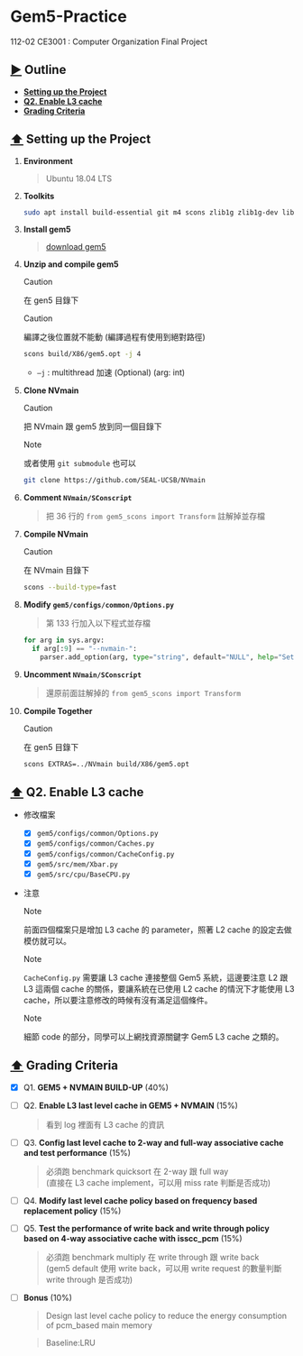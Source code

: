 # Gem5-Practice

112-02 CE3001 : Computer Organization Final Project


## [▶️](https://github.com/RogelioKG/Gem5-Practice?tab=readme-ov-file#%EF%B8%8F-outline) Outline
+ [**Setting up the Project**](https://github.com/RogelioKG/Gem5-Practice?tab=readme-ov-file#%EF%B8%8F-setting-up-the-project)
+ [**Q2. Enable L3 cache**](https://github.com/RogelioKG/Gem5-Practice?tab=readme-ov-file#%EF%B8%8F-q2-enable-l3-cache)
+ [**Grading Criteria**](https://github.com/RogelioKG/Gem5-Practice?tab=readme-ov-file#%EF%B8%8F-grading-criteria)


## [⬆️](https://github.com/RogelioKG/Gem5-Practice?tab=readme-ov-file#%EF%B8%8F-outline) Setting up the Project

1. **Environment**
    > Ubuntu 18.04 LTS

2. **Toolkits**
    ```bash
    sudo apt install build-essential git m4 scons zlib1g zlib1g-dev libprotobuf-dev protobuf-compiler libprotoc-dev libgoogle-perftools-dev python3-dev python3-six python libboost-all-dev pkg-config
    ```

3. **Install gem5**
    > [download gem5](https://gem5.googlesource.com/public/gem5/+archive/525ce650e1a5bbe71c39d4b15598d6c003cc9f9e.tar.gz)

4. **Unzip and compile gem5**
    > [!CAUTION]
    > 在 gen5 目錄下

    > [!CAUTION]
    > 編譯之後位置就不能動 (編譯過程有使用到絕對路徑)
    ```bash
    scons build/X86/gem5.opt -j 4
    ```
    + `–j` : multithread 加速 (Optional) (arg: int)

5. **Clone NVmain**
    > [!CAUTION]
    > 把 NVmain 跟 gem5 放到同一個目錄下

    > [!NOTE]
    > 或者使用 `git submodule` 也可以
    ```bash
    git clone https://github.com/SEAL-UCSB/NVmain
    ```

6. **Comment `NVmain/SConscript`**
    > 把 36 行的 `from gem5_scons import Transform` 註解掉並存檔

7. **Compile NVmain**
    > [!CAUTION]
    > 在 NVmain 目錄下
    ```bash
    scons --build-type=fast
    ```

8. **Modify `gem5/configs/common/Options.py`**
    > 第 133 行加入以下程式並存檔
    ```py
    for arg in sys.argv:
      if arg[:9] == "--nvmain-":
        parser.add_option(arg, type="string", default="NULL", help="Set NVMain configuration value for a parameter")
    ```

9.  **Uncomment `NVmain/SConscript`**
    > 還原前面註解掉的 `from gem5_scons import Transform`

10. **Compile Together**
    > [!CAUTION]
    > 在 gen5 目錄下
    ```bash
    scons EXTRAS=../NVmain build/X86/gem5.opt
    ```


## [⬆️](https://github.com/RogelioKG/Gem5-Practice?tab=readme-ov-file#%EF%B8%8F-outline) Q2. Enable L3 cache

+ 修改檔案
  + [x] `gem5/configs/common/Options.py`
  + [x] `gem5/configs/common/Caches.py`
  + [x] `gem5/configs/common/CacheConfig.py`
  + [x] `gem5/src/mem/Xbar.py`
  + [x] `gem5/src/cpu/BaseCPU.py`

+ 注意
  > [!NOTE]
  > 前面四個檔案只是增加 L3 cache 的 parameter，照著 L2 cache 的設定去做模仿就可以。

  > [!NOTE]
  > `CacheConfig.py` 需要讓 L3 cache 連接整個 Gem5 系統，這邊要注意 L2 跟 L3 這兩個 cache 的關係，要讓系統在已使用 L2 cache 的情況下才能使用 L3 cache，所以要注意修改的時候有沒有滿足這個條件。

  > [!NOTE]
  > 細節 code 的部分，同學可以上網找資源關鍵字 Gem5 L3 cache 之類的。


## [⬆️](https://github.com/RogelioKG/Gem5-Practice?tab=readme-ov-file#%EF%B8%8F-outline) Grading Criteria
+ [x] Q1. **GEM5 + NVMAIN BUILD-UP** (40%)

+ [ ] Q2. **Enable L3 last level cache in GEM5 + NVMAIN** (15%)
    > 看到 log 裡面有 L3 cache 的資訊

+ [ ] Q3. **Config last level cache to 2-way and full-way associative cache and test performance** (15%)
    > 必須跑 benchmark quicksort 在 2-way 跟 full way\
    > (直接在 L3 cache implement，可以用 miss rate 判斷是否成功)

+ [ ] Q4. **Modify last level cache policy based on frequency based replacement policy** (15%)

+ [ ] Q5. **Test the performance of write back and write through policy based on 4-way associative cache with isscc_pcm** (15%)
    > 必須跑 benchmark multiply 在 write through 跟 write back\
    > (gem5 default 使用 write back，可以用 write request 的數量判斷 write through 是否成功)

+ [ ] **Bonus** (10%)
    > Design last level cache policy to reduce the energy consumption of pcm_based main memory

    > Baseline:LRU
